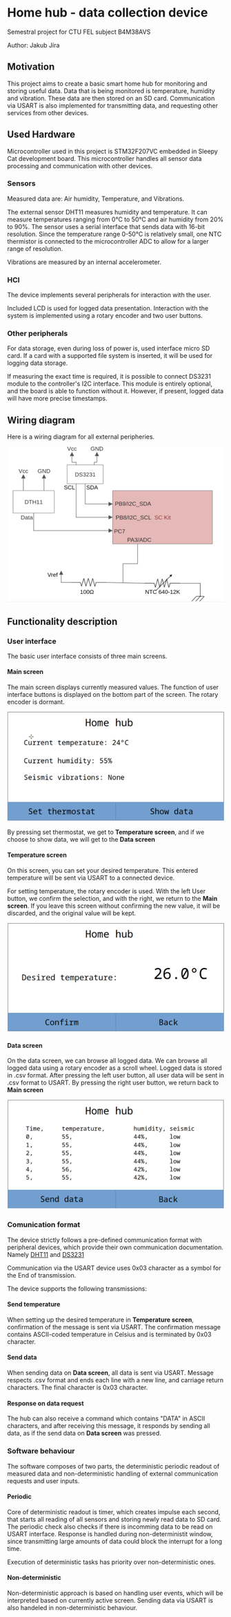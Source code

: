 # Home hub - data collection device

Semestral project for CTU FEL subject B4M38AVS

Author: Jakub Jíra

## Motivation

This project aims to create a basic smart home hub for monitoring and storing useful data. Data that is being monitored is temperature, humidity and vibration. These data are then stored on an SD card. Communication via USART is also implemented for transmitting data, and requesting other services from other devices.

## Used Hardware

Microcontroller used in this project is STM32F207VC embedded in Sleepy Cat development board. This microcontroller handles all sensor data processing and communication with other devices. 

### Sensors

Measured data are: Air humidity, Temperature, and Vibrations.

The external sensor DHT11 measures humidity and temperature. It can measure temperatures ranging from 0°C to 50°C and air humidity from 20% to 90%. The sensor uses a serial interface that sends data with 16-bit resolution. Since the temperature range 0-50°C is relatively small, one NTC thermistor is connected to the microcontroller ADC to allow for a larger range of resolution.

Vibrations are measured by an internal accelerometer.

### HCI

The device implements several peripherals for interaction with the user. 

Included LCD is used for logged data presentation. Interaction with the system is implemented using a rotary encoder and two user buttons.

### Other peripherals

For data storage, even during loss of power is, used interface micro SD card. If a card with a supported file system is inserted, it will be used for logging data storage. 

If measuring the exact time is required, it is possible to connect DS3231 module to the controller's I2C interface. This module is entirely optional, and the board is able to function without it. However, if present, logged data will have more precise timestamps.

## Wiring diagram

Here is a wiring diagram for all external peripheries.

![Wiring diagram](media/wiring_diagram)

## Functionality description

### User interface

The basic user interface consists of three main screens.

#### __Main screen__

The main screen displays currently measured values. The function of user interface buttons is displayed on the bottom part of the screen. 
The rotary encoder is dormant.

![Main hub screen](media/home_hub.png)

By pressing set thermostat, we get to __Temperature screen__, and if we choose to show data, we will get to the __Data screen__

#### __Temperature screen__

On this screen, you can set your desired temperature. This entered temperature will be sent via USART to a connected device.

For setting temperature, the rotary encoder is used. With the left User button, we confirm the selection, and with the right, we return to the __Main screen__. If you leave this screen without confirming the new value, it will be discarded, and the original value will be kept.

![Main hub screen](media/temperature_hub.png)

#### __Data screen__

On the data screen, we can browse all logged data. We can browse all logged data using a rotary encoder as a scroll wheel. 
Logged data is stored in .csv format. After pressing the left user button, all user data will be sent in .csv format to USART. 
By pressing the right user button, we return back to __Main screen__

![Main hub screen](media/data_hub.png)

### Comunication format

The device strictly follows a pre-defined communication format with peripheral devices, which provide their own communication documentation. Namely [DHT11](https://components101.com/sites/default/files/component_datasheet/DHT11-Temperature-Sensor.pdf) and [DS3231](https://www.analog.com/media/en/technical-documentation/data-sheets/DS3231.pdf)

Communication via the USART device uses 0x03 character as a symbol for the End of transmission. 

The device supports the following transmissions:

#### Send temperature

When setting up the desired temperature in __Temperature screen__, confirmation of the message is sent via USART. The confirmation message contains ASCII-coded temperature in Celsius and is terminated by 0x03 character.

#### Send data

When sending data on __Data screen__, all data is sent via USART. Message respects .csv format and ends each line with a new line, and carriage return characters. The final character is 0x03 character.

#### Response on data request

The hub can also receive a command which contains "DATA" in ASCII characters, and after receiving this message, it responds by sending all data, as if the send data on __Data screen__ was pressed.

### Software behaviour

The software composes of two parts, the deterministic periodic readout of measured data and non-deterministic handling of external communication requests and user inputs.

#### Periodic

Core of deterministic readout is timer, which creates impulse each second, that starts all reading of all sensors and storing newly read data to SD card. The periodic check also checks if there is incomming data to be read on USART interface. Response is handled during non-deterministit window, since transmitting large amounts of data could block the interrupt for a long time.

Execution of deterministic tasks has priority over non-deterministic ones.

#### Non-deterministic

Non-deterministic approach is based on handling user events, which will be interpreted based on currently active screen. Sending data via USART is also handeled in non-deterministic behaviour.


